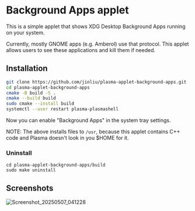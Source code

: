 # Background Apps applet

This is a simple applet that shows XDG Desktop Background Apps running on your system.

Currently, mostly GNOME apps (e.g. Amberol) use that protocol. This applet allows users
to see these applications and kill them if needed.

## Installation

```bash
git clone https://github.com/jinliu/plasma-applet-background-apps.git
cd plasma-applet-background-apps
cmake -B build -S .
cmake --build build
sudo cmake --install build
systemctl --user restart plasma-plasmashell
```

Now you can enable "Background Apps" in the system tray settings.

NOTE: The above installs files to `/usr`, because this applet contains C++ code and Plasma doesn't
look in you $HOME for it. 

### Uninstall

```
cd plasma-applet-background-apps/build
sudo make uninstall
```

## Screenshots

![Screenshot_20250507_041228](https://github.com/user-attachments/assets/fa34e633-09ef-4940-9527-12af3077deab)
